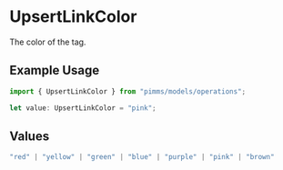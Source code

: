 # UpsertLinkColor

The color of the tag.

## Example Usage

```typescript
import { UpsertLinkColor } from "pimms/models/operations";

let value: UpsertLinkColor = "pink";
```

## Values

```typescript
"red" | "yellow" | "green" | "blue" | "purple" | "pink" | "brown"
```